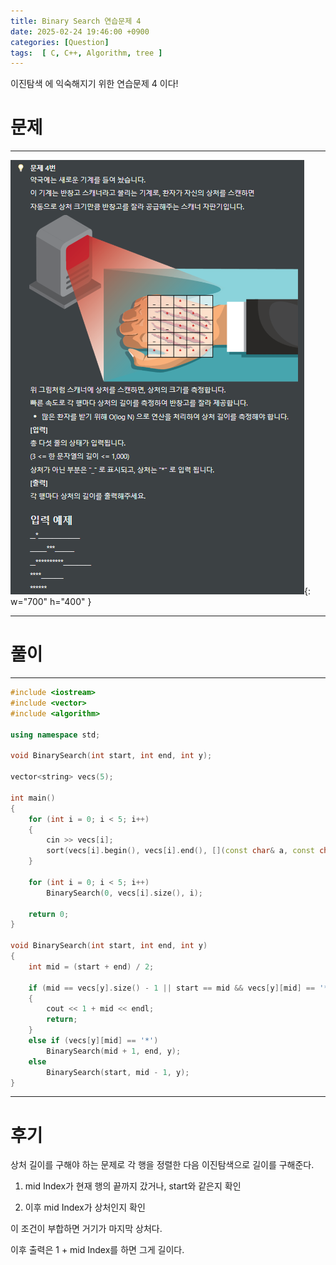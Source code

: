 ```yaml
---
title: Binary Search 연습문제 4
date: 2025-02-24 19:46:00 +0900
categories: [Question]  
tags:  [ C, C++, Algorithm, tree ]
---
```


이진탐색 에 익숙해지기 위한 연습문제 4 이다!

# 문제   
---------------------------------------
![Desktop View](/assets/img/binarysearch4.png){: w="700" h="400" }

---------------------------------------

# 풀이
---------------------------------------

```c++
#include <iostream>
#include <vector>
#include <algorithm>

using namespace std;

void BinarySearch(int start, int end, int y);

vector<string> vecs(5);

int main()
{
    for (int i = 0; i < 5; i++)
    {
        cin >> vecs[i];
        sort(vecs[i].begin(), vecs[i].end(), [](const char& a, const char& b) { return a < b; });
    }
    
    for (int i = 0; i < 5; i++)
        BinarySearch(0, vecs[i].size(), i);
    
    return 0;
}

void BinarySearch(int start, int end, int y)
{
    int mid = (start + end) / 2;
    
    if (mid == vecs[y].size() - 1 || start == mid && vecs[y][mid] == '*')
    {
        cout << 1 + mid << endl;
        return;
    }
    else if (vecs[y][mid] == '*')
        BinarySearch(mid + 1, end, y);
    else
        BinarySearch(start, mid - 1, y);
}

```
---------------------------------------

# 후기

상처 길이를 구해야 하는 문제로 각 행을 정렬한 다음 이진탐색으로 길이를 구해준다.

1. mid Index가 현재 행의 끝까지 갔거나, start와 같은지 확인

2. 이후 mid Index가 상처인지 확인

이 조건이 부합하면 거기가 마지막 상처다.

이후 출력은 1 + mid Index를 하면 그게 길이다.
